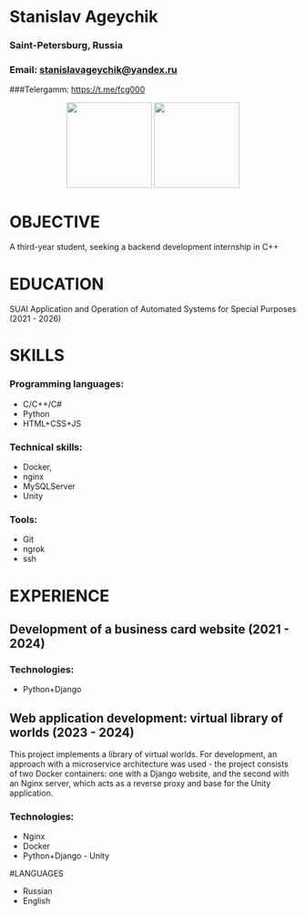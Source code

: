 # Stanislav Ageychik 
### Saint-Petersburg, Russia
### Email: stanislavageychik@yandex.ru 
###Telergamm: https://t.me/fcg000

<p align='center' style ="width: 100%">
   <a href="https://github-readme-stats.vercel.app/api?username=fcg-coder&show_icons=true&count_private=true">
       <img height=150 src="https://github-readme-stats.vercel.app/api?username=fcg-coder&show_icons=true&count_private=true"/></a>
   <a href="https://github.com/fcg-coder/github-readme-stats">
       <img height=150 src="https://github-readme-stats.vercel.app/api/top-langs/?username=fcg-coder&layout=compact"/></a>
</p>

# OBJECTIVE
A third-year student, seeking a backend development internship in C++


# EDUCATION
SUAI Application and Operation of Automated Systems for Special Purposes (2021 - 2026)


# SKILLS

### Programming languages: 
- C/C++/C#
- Python
- HTML+CSS+JS

### Technical skills: 
- Docker,
- nginx
- MySQLServer
- Unity

### Tools:
- Git
- ngrok 
- ssh


# EXPERIENCE

## Development of a business card website (2021 - 2024)

### Technologies:
- Python+Django

## Web application development: virtual library of worlds (2023 - 2024)

This project implements a library of virtual worlds. For development, an approach with a microservice architecture was used - the project consists of two Docker containers: one with a Django website, and the second with an Nginx server, which acts as a reverse proxy and base for the Unity application.

### Technologies: 
- Nginx
- Docker
- Python+Django - Unity


#LANGUAGES
- Russian
- English


